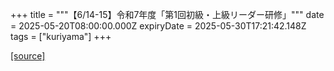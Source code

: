 +++
title = """【6/14-15】令和7年度「第1回初級・上級リーダー研修」"""
date = 2025-05-20T08:00:00.000Z
expiryDate = 2025-05-30T17:21:42.148Z
tags = ["kuriyama"]
+++


[[source]](https://www.town.kuriyama.hokkaido.jp/soshiki/55/31867.html)
